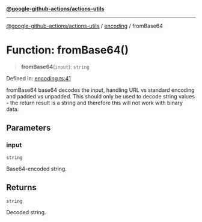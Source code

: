 [**@google-github-actions/actions-utils**](../../README.md)

***

[@google-github-actions/actions-utils](../../modules.md) / [encoding](../README.md) / fromBase64

# Function: fromBase64()

> **fromBase64**(`input`): `string`

Defined in: [encoding.ts:41](https://github.com/google-github-actions/actions-utils/blob/main/src/encoding.ts#L41)

fromBase64 base64 decodes the input, handling URL vs standard encoding and
padded vs unpadded. This should only be used to decode string values - the
return result is a string and therefore this will not work with binary data.

## Parameters

### input

`string`

Base64-encoded string.

## Returns

`string`

Decoded string.
